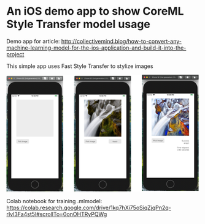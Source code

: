 # An iOS demo app to show CoreML Style Transfer model usage

Demo app for article: http://collectivemind.blog/how-to-convert-any-machine-learning-model-for-the-ios-application-and-build-it-into-the-project

This simple app uses Fast Style Transfer to stylize images

![image](Images/app_screenshots.png)

Colab notebook for training .mlmodel: https://colab.research.google.com/drive/1kq7hXi75oSiqZjqPn2q-rIvl3Fa4st5l#scrollTo=0onOHTRyPQWg
